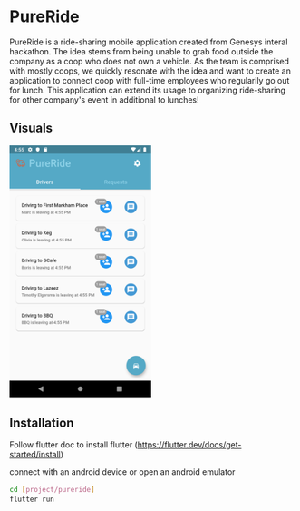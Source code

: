 # PureRide

PureRide is a ride-sharing mobile application created from Genesys interal hackathon. The idea stems from being unable to grab food outside the company as a coop who does not own a vehicle. As the team is comprised with mostly coops, we quickly resonate with the idea and want to create an application to connect coop with full-time employees who regularily go out for lunch. This application can extend its usage to organizing ride-sharing for other company's event in additional to lunches!


## Visuals

<img 
  alt="screeshot"
  src="./screenshot.png" 
  width="250">

## Installation

Follow flutter doc to install flutter (https://flutter.dev/docs/get-started/install)

connect with an android device or open an android emulator
```bash
cd [project/pureride]
flutter run
```

